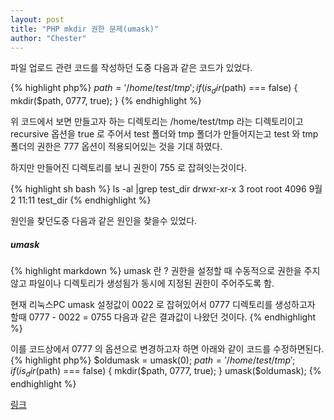 ```yaml
---
layout: post
title: "PHP mkdir 권한 문제(umask)"
author: "Chester"
---
```


파일 업로드 관련 코드를 작성하던 도중 다음과 같은 코드가 있었다.

{% highlight php%}
$path = '/home/test/tmp';
if (is_dir($path) === false) {
    mkdir($path, 0777, true);
}
{% endhighlight %}

위 코드에서 보면 만들고자 하는 디렉토리는 /home/test/tmp 라는 디렉토리이고 recursive 옵션을 true 로 주어서 test 폴더와 tmp 폴더가 만들어지는고 test 와 tmp 폴더의 권한은 777 옵션이 적용되어있는 것을 기대 하였다.

하지만 만들어진 디렉토리를 보니 권한이 755 로 잡혀잇는것이다.

{% highlight sh bash %}
ls -al |grep test_dir
drwxr-xr-x   3 root   root    4096 9월  2 11:11 test_dir
{% endhighlight %}

원인을 찾던도중 다음과 같은 원인을 찾을수 있었다.

##### umask
{% highlight markdown %}
umask 란 ? 권한을 설정할 때 수동적으로 권한을 주지 않고 파일이나 디렉토리가 생성됨가 동시에 지정된 권한이 주어주도록 함.

현재 리눅스PC umask 설정값이 0022 로 잡혀있어서 0777 디렉토리를 생성하고자 할때
0777 - 0022 = 0755
다음과 같은 결과값이 나왔던 것이다.
{% endhighlight %}

이를 코드상에서 0777 의 옵션으로 변경하고자 하면 아래와 같이 코드를 수정하면된다.
{% highlight php%}
$oldumask = umask(0);
$path = '/home/test/tmp';
if (is_dir($path) === false) {
    mkdir($path, 0777, true);
}
umask($oldumask);
{% endhighlight %}



[링크](https://stackoverflow.com/questions/3997641/why-cant-php-create-a-directory-with-777-permissions)
